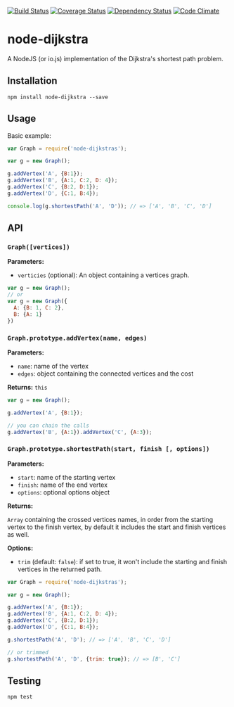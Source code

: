 [![Build Status](https://travis-ci.org/albertorestifo/node-dijkstra.svg)](https://travis-ci.org/albertorestifo/node-dijkstra) [![Coverage Status](https://coveralls.io/repos/albertorestifo/node-dijkstra/badge.svg)](https://coveralls.io/r/albertorestifo/node-dijkstra) [![Dependency Status](https://gemnasium.com/albertorestifo/node-dijkstra.svg)](https://gemnasium.com/albertorestifo/node-dijkstra) [![Code Climate](https://codeclimate.com/github/albertorestifo/node-dijkstra/badges/gpa.svg)](https://codeclimate.com/github/albertorestifo/node-dijkstra)

# node-dijkstra

A NodeJS (or io.js) implementation of the Dijkstra's shortest path problem.

## Installation

```shell
npm install node-dijkstra --save
```

## Usage

Basic example:

```js
var Graph = require('node-dijkstras');

var g = new Graph();

g.addVertex('A', {B:1});
g.addVertex('B', {A:1, C:2, D: 4});
g.addVertex('C', {B:2, D:1});
g.addVertex('D', {C:1, B:4});

console.log(g.shortestPath('A', 'D')); // => ['A', 'B', 'C', 'D']
```

## API

### `Graph([vertices])`

**Parameters:**

- `verticies` (optional): An object containing a vertices graph.

```js
var g = new Graph();
// or
var g = new Graph({
  A: {B: 1, C: 2},
  B: {A: 1}
})
```

### `Graph.prototype.addVertex(name, edges)`

**Parameters:**

- `name`: name of the vertex
- `edges`: object containing the connected vertices and the cost

**Returns:** `this`

```js
var g = new Graph();

g.addVertex('A', {B:1});

// you can chain the calls
g.addVertex('B', {A:1}).addVertex('C', {A:3});
```

### `Graph.prototype.shortestPath(start, finish [, options])`

**Parameters:**

- `start`: name of the starting vertex
- `finish`: name of the end vertex
- `options`: optional options object

**Returns:**

`Array` containing the crossed vertices names, in order from the starting vertex to the finish vertex, by default it includes the start and finish vertices as well.

**Options:**

- `trim` (default: `false`): if set to true, it won't include the starting and finish vertices in the returned path.

```js
var Graph = require('node-dijkstras');

var g = new Graph();

g.addVertex('A', {B:1});
g.addVertex('B', {A:1, C:2, D: 4});
g.addVertex('C', {B:2, D:1});
g.addVertex('D', {C:1, B:4});

g.shortestPath('A', 'D'); // => ['A', 'B', 'C', 'D']

// or trimmed
g.shortestPath('A', 'D', {trim: true}); // => [B', 'C']
```



## Testing

```shell
npm test
```


[1]: https://github.com/andrewhayward/dijkstra
